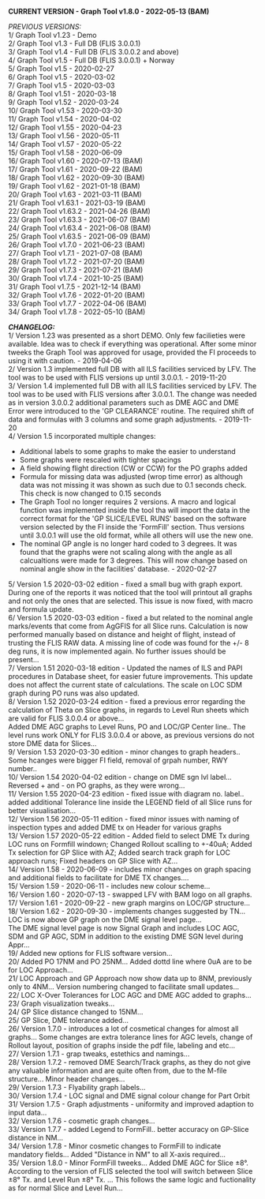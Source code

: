 **CURRENT VERSION - Graph Tool v1.8.0 - 2022-05-13 (BAM)**

*PREVIOUS VERSIONS:*  
1/ Graph Tool v1.23 - Demo  
2/ Graph Tool v1.3 - Full DB (FLIS 3.0.0.1)  
3/ Graph Tool v1.4 - Full DB (FLIS 3.0.0.2 and above)  
4/ Graph Tool v1.5 - Full DB (FLIS 3.0.0.1) + Norway  
5/ Graph Tool v1.5 - 2020-02-27  
6/ Graph Tool v1.5 - 2020-03-02  
7/ Graph Tool v1.5 - 2020-03-03  
8/ Graph Tool v1.51 - 2020-03-18  
9/ Graph Tool v1.52 - 2020-03-24  
10/ Graph Tool v1.53 - 2020-03-30  
11/ Graph Tool v1.54 - 2020-04-02  
12/ Graph Tool v1.55 - 2020-04-23  
13/ Graph Tool v1.56 - 2020-05-11  
14/ Graph Tool v1.57 - 2020-05-22  
15/ Graph Tool v1.58 - 2020-06-09  
16/ Graph Tool v1.60 - 2020-07-13 (BAM)  
17/ Graph Tool v1.61 - 2020-09-22 (BAM)  
18/ Graph Tool v1.62 - 2020-09-30 (BAM)  
19/ Graph Tool v1.62 - 2021-01-18 (BAM)  
20/ Graph Tool v1.63 - 2021-03-11 (BAM)  
21/ Graph Tool v1.63.1 - 2021-03-19 (BAM)  
22/ Graph Tool v1.63.2 - 2021-04-26 (BAM)  
23/ Graph Tool v1.63.3 - 2021-06-07 (BAM)  
24/ Graph Tool v1.63.4 - 2021-06-08 (BAM)  
25/ Graph Tool v1.63.5 - 2021-06-09 (BAM)  
26/ Graph Tool v1.7.0 - 2021-06-23 (BAM)  
27/ Graph Tool v1.7.1 - 2021-07-08 (BAM)  
28/ Graph Tool v1.7.2 - 2021-07-20 (BAM)  
29/ Graph Tool v1.7.3 - 2021-07-21 (BAM)  
30/ Graph Tool v1.7.4 - 2021-10-25 (BAM)  
31/ Graph Tool v1.7.5 - 2021-12-14 (BAM)  
32/ Graph Tool v1.7.6 - 2022-01-20 (BAM)  
33/ Graph Tool v1.7.7 - 2022-04-06 (BAM)  
34/ Graph Tool v1.7.8 - 2022-05-10 (BAM)  

***CHANGELOG:***  
1/ Version 1.23 was presented as a short DEMO. Only few facilieties were
available. Idea was to check if everything was operational. After some
minor tweeks the Graph Tool was approved for usage, provided the FI 
proceeds to using it with caution. - 2019-04-06  
2/ Version 1.3 implemented full DB with all ILS facilities serviced by
LFV. The tool was to be used with FLIS versions up until 3.0.0.1. - 2019-11-20  
3/ Version 1.4 implemented full DB with all ILS facilities serviced by
LFV. The tool was to be used with FLIS versions after 3.0.0.1. 
The change was needed as in version 3.0.0.2 additional parameters such
as DME AGC and DME Error were introduced to the 'GP CLEARANCE' routine.
The required shift of data and formulas with 3 columns and some graph 
adjustments. - 2019-11-20  
4/ Version 1.5 incorporated multiple changes:  
- Additional labels to some graphs to make the easier to understand
- Some graphs were rescaled with tighter spacings
- A field showing flight direction (CW or CCW) for the PO graphs added
- Formula for missing data was adjusted (wrop time error) as although
data was not missing it was shown as such due to 0.1 seconds check. 
This check is now changed to 0.15 seconds
- The Graph Tool no longer requires 2 versions. A macro and logical
function was implemented inside the tool tha will import the data in the
correct format for the 'GP SLICE/LEVEL RUNS' based on the software version
selected by the FI inside the 'FormFill' section. Thus versions until 
3.0.0.1 will use the old format, while all others will use the new one.
- The nominal GP angle is no longer hard coded to 3 degrees. It was 
found that the graphs were not scaling along with the angle as all 
calcualtions were made for 3 degrees. This will now change based on 
nominal angle show in the facilities' database. - 2020-02-27  

5/ Version 1.5 2020-03-02 edition - fixed a small bug with graph export.
During one of the reports it was noticed that the tool will printout all
graphs and not only the ones that are selected. This issue is now fixed,
with macro and formula update.  
6/ Version 1.5 2020-03-03 edition - fixed a but related to the nominal
angle marks/events that come from AgGFIS for all Slice runs. Calculation
is now performed manually based on distance and height of flight,
instead of trusting the FLIS RAW data. A missing line of code was found
for the +/- 8 deg runs, it is now implemented again. No further issues
should be present...  
7/ Version 1.51 2020-03-18 edition - Updated the names of ILS and PAPI 
procedures in Database sheet, for easier future improvements. 
This update does not affect the current state of calculations. The scale
on LOC SDM graph during PO runs was also updated.  
8/ Version 1.52 2020-03-24 edition - fixed a previous error regarding
the calculation of Theta on Slice graphs, in regards to Level Run sheets
which are valid for FLIS 3.0.0.4 or above...   
Added DME AGC graphs to Level Runs, PO and LOC/GP Center line.. 
The level runs work ONLY for FLIS 3.0.0.4 or above, as previous versions
do not store DME data for Slices...  
9/ Version 1.53 2020-03-30 edition - minor changes to graph headers..
Some hcanges were bigger FI field, removal of grpah number, RWY number..  
10/ Version 1.54 2020-04-02 edition - change on DME sgn lvl label...
Reversed + and - on PO graphs, as they were wrong...  
11/ Version 1.55 2020-04-23 edition - fixed issue with diagram no. 
label.. added additional Tolerance line inside the LEGEND field of 
all Slice runs for better visualisation...  
12/ Version 1.56 2020-05-11 edition - fixed minor issues with naming of
inspection types and added DME tx on Header for various graphs  
13/ Version 1.57 2020-05-22 edition - Added field to select DME Tx 
during LOC runs on Formfill windown; Changed Rollout scalling to +-40uA;
Added Tx selection for GP Slice with AZ; Added search track graph for
LOC approach runs; Fixed headers on GP Slice with AZ...  
14/ Version 1.58 - 2020-06-09 - includes minor changes on graph spacing
and additional fields to facilitate for DME TX changes....  
15/ Version 1.59 - 2020-06-11 - includes new colour scheme...  
16/ Version 1.60 - 2020-07-13 - swapped LFV with BAM logo on all graphs.  
17/ Version 1.61 - 2020-09-22 - new graph margins on LOC/GP structure...  
18/ Version 1.62 - 2020-09-30 - implements changes suggested by TN...
LOC is now above GP graph on the DME signal level page...  
The DME signal level page is now Signal Graph and includes LOC AGC, SDM
and GP AGC, SDM in addition to the existing DME SGN level during Appr...  
19/ Added new options for FLIS software version...  
20/ Added PO 17NM and PO 25NM... Added dottd line where 0uA are to be
for LOC Approach...  
21/ LOC Approach and GP Approach now show data up to 8NM, previously
only to 4NM... Version numbering changed to facilitate small updates...  
22/ LOC X-Over Tolerances for LOC AGC and DME AGC added to graphs...  
23/ Graph visualization tweaks...  
24/ GP Slice distance changed to 15NM...  
25/ GP Slice, DME tolerance added...  
26/ Version 1.7.0 - introduces a lot of cosmetical changes for almost
all graphs... Some changes are extra tolerance lines for AGC levels,
change of Rollout layout, position of graphs inside the pdf file,
labeling and etc...  
27/ Version 1.7.1 - grap tweaks, estethics and namings...  
28/ Version 1.7.2 - removed DME Search/Track graphs, as they do not give
any valuable information and are quite often from, due to the M-file
structure... Minor header changes...  
29/ Version 1.7.3 - Flyability graph labels...  
30/ Version 1.7.4 - LOC signal and DME signal colour change for Part Orbit  
31/ Version 1.7.5 - Graph adjustments - uniformity and improved adaption 
to input data...  
32/ Version 1.7.6 - cosmetic graph changes...  
33/ Version 1.7.7 - added Legend to FormFill.. better accuracy on GP-Slice
distance in NM...  
34/ Version 1.7.8 - Minor cosmetic changes to FormFill to indicate 
mandatory fields... Added "Distance in NM" to all X-axis required...  
35/ Version 1.8.0 - Minor FormFill tweeks... Added DME AGC for Slice ±8°.
According to the version of FLIS selected the tool will switch between
Slice ±8° Tx. and Level Run ±8° Tx. ... This follows the same logic and
fuctionality as for normal Slice and Level Run...  
